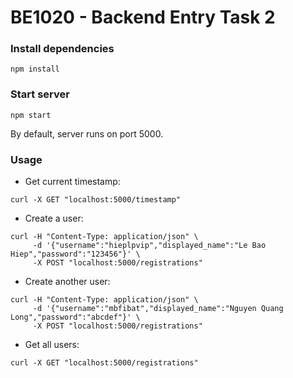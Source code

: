 # BE1020 - Backend Entry Task 2

### Install dependencies

```
npm install
```

### Start server

```
npm start
```

By default, server runs on port 5000.

### Usage

- Get current timestamp:

```shell
curl -X GET "localhost:5000/timestamp"
```

- Create a user:

```shell
curl -H "Content-Type: application/json" \
     -d '{"username":"hieplpvip","displayed_name":"Le Bao Hiep","password":"123456"}' \
     -X POST "localhost:5000/registrations"
```

- Create another user:

```shell
curl -H "Content-Type: application/json" \
     -d '{"username":"mbfibat","displayed_name":"Nguyen Quang Long","password":"abcdef"}' \
     -X POST "localhost:5000/registrations"
```

- Get all users:

```shell
curl -X GET "localhost:5000/registrations"
```
